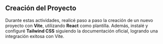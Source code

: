 ## Creación del Proyecto

Durante estas actividades, realicé paso a paso la creación de un nuevo proyecto con **Vite**, utilizando **React** como plantilla. Además, instalé y configuré **Tailwind CSS** siguiendo la documentación oficial, logrando una integración exitosa con Vite.


   
  

